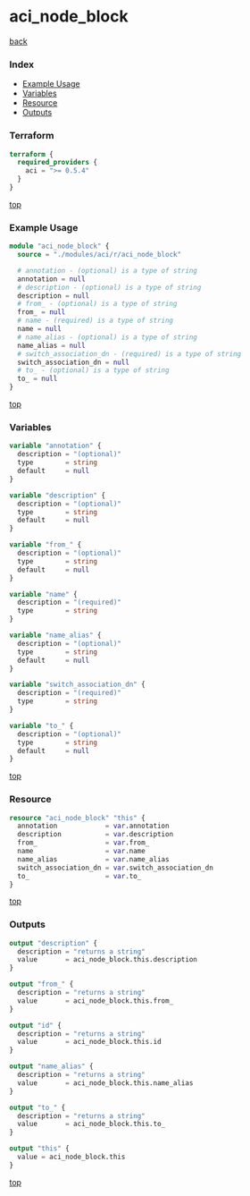 # aci_node_block

[back](../aci.md)

### Index

- [Example Usage](#example-usage)
- [Variables](#variables)
- [Resource](#resource)
- [Outputs](#outputs)

### Terraform

```terraform
terraform {
  required_providers {
    aci = ">= 0.5.4"
  }
}
```

[top](#index)

### Example Usage

```terraform
module "aci_node_block" {
  source = "./modules/aci/r/aci_node_block"

  # annotation - (optional) is a type of string
  annotation = null
  # description - (optional) is a type of string
  description = null
  # from_ - (optional) is a type of string
  from_ = null
  # name - (required) is a type of string
  name = null
  # name_alias - (optional) is a type of string
  name_alias = null
  # switch_association_dn - (required) is a type of string
  switch_association_dn = null
  # to_ - (optional) is a type of string
  to_ = null
}
```

[top](#index)

### Variables

```terraform
variable "annotation" {
  description = "(optional)"
  type        = string
  default     = null
}

variable "description" {
  description = "(optional)"
  type        = string
  default     = null
}

variable "from_" {
  description = "(optional)"
  type        = string
  default     = null
}

variable "name" {
  description = "(required)"
  type        = string
}

variable "name_alias" {
  description = "(optional)"
  type        = string
  default     = null
}

variable "switch_association_dn" {
  description = "(required)"
  type        = string
}

variable "to_" {
  description = "(optional)"
  type        = string
  default     = null
}
```

[top](#index)

### Resource

```terraform
resource "aci_node_block" "this" {
  annotation            = var.annotation
  description           = var.description
  from_                 = var.from_
  name                  = var.name
  name_alias            = var.name_alias
  switch_association_dn = var.switch_association_dn
  to_                   = var.to_
}
```

[top](#index)

### Outputs

```terraform
output "description" {
  description = "returns a string"
  value       = aci_node_block.this.description
}

output "from_" {
  description = "returns a string"
  value       = aci_node_block.this.from_
}

output "id" {
  description = "returns a string"
  value       = aci_node_block.this.id
}

output "name_alias" {
  description = "returns a string"
  value       = aci_node_block.this.name_alias
}

output "to_" {
  description = "returns a string"
  value       = aci_node_block.this.to_
}

output "this" {
  value = aci_node_block.this
}
```

[top](#index)